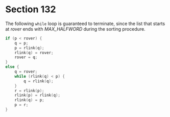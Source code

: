 # Section 132

The following `while` loop is guaranteed to terminate, since the list that starts at *rover* ends with *MAX_HALFWORD* during the sorting procedure.

```c << Sort |p| into the list starting at |rover| and advance |p| to |rlink(p)| >>=
if (p < rover) {
    q = p;
    p = rlink(q);
    rlink(q) = rover;
    rover = q;
}
else {
    q = rover;
    while (rlink(q) < p) {
        q = rlink(q);
    }
    r = rlink(p);
    rlink(p) = rlink(q);
    rlink(q) = p;
    p = r;
}
```
